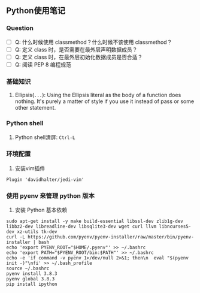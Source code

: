 ## Python使用笔记

### Question

- [ ] Q: 什么时候使用 classmethod？什么时候不该使用 classmethod？
- [ ] Q: 定义 class 时，是否需要在最外层声明数据成员？
- [ ] Q: 定义 class 时，在最外层初始化数据成员是否合适？
- [ ] Q: 阅读 PEP 8 编程规范

### 基础知识

1. Ellipsis(`...`): Using the Ellipsis literal as the body of a function does nothing. It's purely a matter of style if you use it instead of pass or some other statement.

### Python shell

1. Python shell清屏: `Ctrl-L`

### 环境配置

1. 安装vim插件
```
Plugin 'davidhalter/jedi-vim'
```

### 使用 pyenv 来管理 python 版本

1. 安装 Python 基本依赖
```
sudo apt-get install -y make build-essential libssl-dev zlib1g-dev libbz2-dev libreadline-dev libsqlite3-dev wget curl llvm libncurses5-dev xz-utils tk-dev
curl -L https://github.com/pyenv/pyenv-installer/raw/master/bin/pyenv-installer | bash
echo 'export PYENV_ROOT="$HOME/.pyenv"' >> ~/.bashrc
echo 'export PATH="$PYENV_ROOT/bin:$PATH"' >> ~/.bashrc
echo -e 'if command -v pyenv 1>/dev/null 2>&1; then\n  eval "$(pyenv init -)"\nfi' >> ~/.bash_profile
source ~/.bashrc
pyenv install 3.8.3
pyenv global 3.8.3
pip install ipython
```
